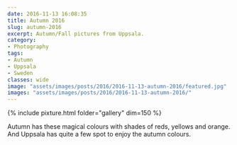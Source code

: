 ```yaml
---
date: 2016-11-13 16:08:35
title: Autumn 2016
slug: autumn-2016
excerpt: Autumn/Fall pictures from Uppsala.
category:
- Photography
tags:
- Autumn
- Uppsala
- Sweden
classes: wide
image: "assets/images/posts/2016/2016-11-13-autumn-2016/featured.jpg"
images: "assets/images/posts/2016/2016-11-13-autumn-2016/"
---
```


{% include pixture.html folder="gallery" dim=150 %}

Autumn has these magical colours with shades of reds, yellows and orange. And Uppsala has quite a few spot to enjoy the autumn colours.
